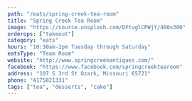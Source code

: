 ```yaml
---
path: "/eats/spring-creek-tea-room"
title: "Spring Creek Tea Room"
image: "https://source.unsplash.com/DFtvglCPWjY/400x300"
orderops: ["takeout"]
category: "eats"
hours: "10:30am-2pm Tuesday through Saturday"
eatsType: "Team Room"
website: "http://www.springcreekantiques.com/"
facebook: "https://www.facebook.com/springcreektearoom"
address: "107 S 3rd St Ozark, Missouri 65721"
phone: "4175821331"
tags: ["tea", "desserts", "cake"]
---
```

